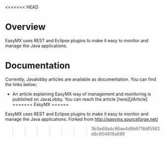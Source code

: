 <<<<<<< HEAD
# Overview
EasyMX uses REST and Eclipse plugins to make it easy to monitor and manage the Java applications.

# Documentation
Currently, Javalobby articles are available as documentation. You can find the links below;

  - An article explaining EasyMX way of management and monitoring is published on JavaLobby. You can reach the article [here][jlArticle]
=======
EasyMX
======

EasyMX uses REST and Eclipse plugins to make it easy to monitor and manage the Java applications. Forked from http://easymx.sourceforge.net/

>>>>>>> 3b3e68adc86ae4d9b6716df5582d8c804819a699

